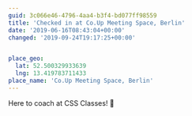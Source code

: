 ```yaml
---
guid: 3c066e46-4796-4aa4-b3f4-bd077ff98559
title: 'Checked in at Co.Up Meeting Space, Berlin'
date: '2019-06-16T08:43:04+00:00'
changed: '2019-09-24T19:17:25+00:00'


place_geo:
  lat: 52.500329933639
  lng: 13.419783711433
place_name: 'Co.Up Meeting Space, Berlin'
---
```


Here to coach at CSS Classes! 🎉
